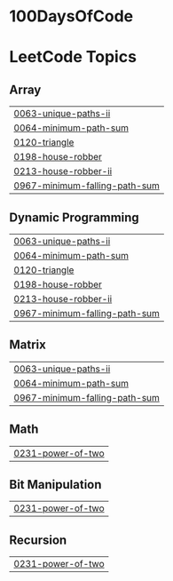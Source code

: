 # 100DaysOfCode
<!---LeetCode Topics Start-->
# LeetCode Topics
## Array
|  |
| ------- |
| [0063-unique-paths-ii](https://github.com/Sakshi07082000/100DaysOfCode/tree/master/0063-unique-paths-ii) |
| [0064-minimum-path-sum](https://github.com/Sakshi07082000/100DaysOfCode/tree/master/0064-minimum-path-sum) |
| [0120-triangle](https://github.com/Sakshi07082000/100DaysOfCode/tree/master/0120-triangle) |
| [0198-house-robber](https://github.com/Sakshi07082000/100DaysOfCode/tree/master/0198-house-robber) |
| [0213-house-robber-ii](https://github.com/Sakshi07082000/100DaysOfCode/tree/master/0213-house-robber-ii) |
| [0967-minimum-falling-path-sum](https://github.com/Sakshi07082000/100DaysOfCode/tree/master/0967-minimum-falling-path-sum) |
## Dynamic Programming
|  |
| ------- |
| [0063-unique-paths-ii](https://github.com/Sakshi07082000/100DaysOfCode/tree/master/0063-unique-paths-ii) |
| [0064-minimum-path-sum](https://github.com/Sakshi07082000/100DaysOfCode/tree/master/0064-minimum-path-sum) |
| [0120-triangle](https://github.com/Sakshi07082000/100DaysOfCode/tree/master/0120-triangle) |
| [0198-house-robber](https://github.com/Sakshi07082000/100DaysOfCode/tree/master/0198-house-robber) |
| [0213-house-robber-ii](https://github.com/Sakshi07082000/100DaysOfCode/tree/master/0213-house-robber-ii) |
| [0967-minimum-falling-path-sum](https://github.com/Sakshi07082000/100DaysOfCode/tree/master/0967-minimum-falling-path-sum) |
## Matrix
|  |
| ------- |
| [0063-unique-paths-ii](https://github.com/Sakshi07082000/100DaysOfCode/tree/master/0063-unique-paths-ii) |
| [0064-minimum-path-sum](https://github.com/Sakshi07082000/100DaysOfCode/tree/master/0064-minimum-path-sum) |
| [0967-minimum-falling-path-sum](https://github.com/Sakshi07082000/100DaysOfCode/tree/master/0967-minimum-falling-path-sum) |
## Math
|  |
| ------- |
| [0231-power-of-two](https://github.com/Sakshi07082000/100DaysOfCode/tree/master/0231-power-of-two) |
## Bit Manipulation
|  |
| ------- |
| [0231-power-of-two](https://github.com/Sakshi07082000/100DaysOfCode/tree/master/0231-power-of-two) |
## Recursion
|  |
| ------- |
| [0231-power-of-two](https://github.com/Sakshi07082000/100DaysOfCode/tree/master/0231-power-of-two) |
<!---LeetCode Topics End-->